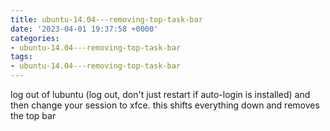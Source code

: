 ```yaml
---
title: ubuntu-14.04---removing-top-task-bar
date: '2023-04-01 19:37:58 +0000'
categories:
- ubuntu-14.04---removing-top-task-bar
tags:
- ubuntu-14.04---removing-top-task-bar
---
```



log out of lubuntu (log out, don't just restart if auto-login is
installed) and then change your session to xfce. this shifts everything
down and removes the top bar